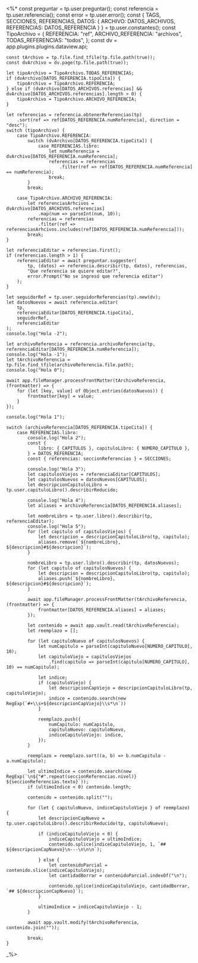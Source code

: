 <%*
    const preguntar = tp.user.preguntar(); 
    const referencia = tp.user.referencia();
    const error = tp.user.error();
    const { TAGS, SECCIONES, REFERENCIAS, DATOS: { 
        ARCHIVO: DATOS_ARCHIVOS, REFERENCIAS: DATOS_REFERENCIA 
    } } = tp.user.constantes();
    const TipoArchivo = {
        REFERENCIA: "ref",
        ARCHIVO_REFERENCIA: "archivos",
        TODAS_REFERENCIAS: "todos",
    };
    const dv = app.plugins.plugins.dataview.api;

    const tArchivo = tp.file.find_tfile(tp.file.path(true));
    const dvArchivo = dv.page(tp.file.path(true));

    let tipoArchivo = TipoArchivo.TODAS_REFERENCIAS;
    if (dvArchivo[DATOS_REFERENCIA.tipoCita]) {
        tipoArchivo = TipoArchivo.REFERENCIA;
    } else if (dvArchivo[DATOS_ARCHIVOS.referencias] && dvArchivo[DATOS_ARCHIVOS.referencias].length > 0) {
        tipoArchivo = TipoArchivo.ARCHIVO_REFERENCIA;
    }

    let referencias = referencia.obtenerReferencias(tp)
        .sort(ref => ref[DATOS_REFERENCIA.numReferencia], direction = "desc");
    switch (tipoArchivo) {
        case TipoArchivo.REFERENCIA:
            switch (dvArchivo[DATOS_REFERENCIA.tipoCita]) {
                case REFERENCIAS.libro:
                    let numReferencia = dvArchivo[DATOS_REFERENCIA.numReferencia];
                    referencias = referencias
                        .filter(ref => ref[DATOS_REFERENCIA.numReferencia] == numReferencia);
                    break;
            }
            break;

        case TipoArchivo.ARCHIVO_REFERENCIA:
            let referenciasArhcivos = dvArchivo[DATOS_ARCHIVOS.referencias]
                .map(num => parseInt(num, 10));
            referencias = referencias
                .filter(ref => referenciasArhcivos.includes(ref[DATOS_REFERENCIA.numReferencia]));
            break;
    }

    let referenciaEditar = referencias.first();
    if (referencias.length > 1) {
        referenciaEditar = await preguntar.suggester(
            tp, (datos) => referencia.describir(tp, datos), referencias,
            "Que referencia se quiere editar?",
            error.Prompt("No se ingresó que referencia editar")
        );
    }

    let seguidorRef = tp.user.seguidorReferencias(tp).new(dv);
    let datosNuevos = await referencia.editar(
        tp,
        referenciaEditar[DATOS_REFERENCIA.tipoCita], 
        seguidorRef, 
        referenciaEditar
    );
    console.log("Hola -2");

    let archivoReferencia = referencia.archivoReferencia(tp, referenciaEditar[DATOS_REFERENCIA.numReferencia]);
    console.log("Hola -1");
    let tArchivoReferencia = tp.file.find_tfile(archivoReferencia.file.path);
    console.log("Hola 0");

    await app.fileManager.processFrontMatter(tArchivoReferencia, (frontmatter) => {
        for (let [key, value] of Object.entries(datosNuevos)) {
            frontmatter[key] = value;
        }
    });

    console.log("Hola 1");

    switch (archivoReferencia[DATOS_REFERENCIA.tipoCita]) {
        case REFERENCIAS.libro:
            console.log("Hola 2");
            const { 
                libro: { CAPITULOS }, capituloLibro: { NUMERO_CAPITULO },
            } = DATOS_REFERENCIA;
            const { referencias: seccionReferencias } = SECCIONES;

            console.log("Hola 3");
            let capitulosViejos = referenciaEditar[CAPITULOS];
            let capitulosNuevos = datosNuevos[CAPITULOS];
            let descripcionCapituloLibro = tp.user.capituloLibro().describirReducido;

            console.log("Hola 4");
            let aliases = archivoReferencia[DATOS_REFERENCIA.aliases];

            let nombreLibro = tp.user.libro().describir(tp, referenciaEditar);
            console.log("Hola 5");
            for (let capitulo of capitulosViejos) {
                let descripcion = descripcionCapituloLibro(tp, capitulo);
                aliases.remove(`${nombreLibro}, ${descripcion}#${descripcion}`);
            }

            nombreLibro = tp.user.libro().describir(tp, datosNuevos);
            for (let capitulo of capitulosNuevos) {
                let descripcion = descripcionCapituloLibro(tp, capitulo);
                aliases.push(`${nombreLibro}, ${descripcion}#${descripcion}`);
            }

            await app.fileManager.processFrontMatter(tArchivoReferencia, (frontmatter) => {
                frontmatter[DATOS_REFERENCIA.aliases] = aliases;
            });

            let contenido = await app.vault.read(tArchivoReferencia);
            let reemplazo = [];

            for (let capituloNuevo of capitulosNuevos) {
                let numCapitulo = parseInt(capituloNuevo[NUMERO_CAPITULO], 10);
                let capituloViejo = capitulosViejos
                    .find(capitulo => parseInt(capitulo[NUMERO_CAPITULO], 10) == numCapitulo);

                let indice;
                if (capituloViejo) {
                    let descripcionCapViejo = descripcionCapituloLibro(tp, capituloViejo);
                    indice = contenido.search(new RegExp(`#+\\s+${descripcionCapViejo}\\s*\n`))
                }

                reemplazo.push({
                    numCapitulo: numCapitulo,
                    capituloNuevo: capituloNuevo,
                    indiceCapituloViejo: indice,
                });
            }

            reemplazo = reemplazo.sort((a, b) => b.numCapitulo - a.numCapitulo);

            let ultimoIndice = contenido.search(new RegExp(`\n${"#".repeat(seccionReferencias.nivel)} ${seccionReferencias.texto}`));
            if (ultimoIndice < 0) contenido.length;

            contenido = contenido.split("");

            for (let { capituloNuevo, indiceCapituloViejo } of reemplazo) {
                let descripcionCapNuevo = tp.user.capituloLibro().describirReducido(tp, capituloNuevo);

                if (indiceCapituloViejo < 0) { 
                    indiceCapituloViejo = ultimoIndice;
                    contenido.splice(indiceCapituloViejo, 1, `## ${descripcionCapNuevo}\n---\n\n\n`);

                } else {
                    let contenidoParcial = contenido.slice(indiceCapituloViejo);
                    let cantidadBorrar = contenidoParcial.indexOf("\n");

                    contenido.splice(indiceCapituloViejo, cantidadBorrar, `## ${descripcionCapNuevo}`);
                }

                ultimoIndice = indiceCapituloViejo - 1;
            }

            await app.vault.modify(tArchivoReferencia, contenido.join(""));

            break;
    }
_%>
